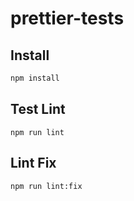 # prettier-tests

## Install

```bash
npm install
```

## Test Lint

```
npm run lint
```

## Lint Fix

```
npm run lint:fix
```

